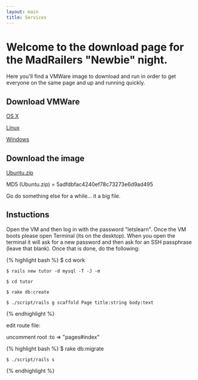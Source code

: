 ```yaml
---
layout: main
title: Services
---
```

# Welcome to the download page for the MadRailers "Newbie" night.  
Here you'll find a VMWare image to download and run in order to get
everyone on the same page and up and running quickly.

## Download VMWare

[OS X](http://downloads.vmware.com/d/info/desktop_downloads/vmware_fusion_for_the_mac/3_0)

[Linux](http://downloads.vmware.com/d/info/desktop_downloads/vmware_player/3_0)

[Windows](http://downloads.vmware.com/d/info/desktop_downloads/vmware_player/3_0)

## Download the image

[Ubuntu.zip](https://s3.amazonaws.com/UbuntuImage/Ubuntu.zip)

MD5 (Ubuntu.zip) = 5adfdbfac4240ef78c73273e6d9ad495

Go do something else for a while... it a big file.

## Instuctions

Open the VM and then log in with the password "letslearn". Once the VM boots please open Terminal (its on the desktop).  When you
open the terminal it will ask for a new password and then ask for an SSH passphrase (leave that blank).  Once that is done, do the following:

{% highlight bash %}
    $ cd work

    $ rails new tutor -d mysql -T -J -m 

    $ cd tutor

    $ rake db:create

    $ ./script/rails g scaffold Page title:string body:text
{% endhighlight %}

edit route file:

  uncomment root :to => "pages#index"

{% highlight bash %}
    $ rake db:migrate

    $ ./script/rails s
{% endhighlight %}
